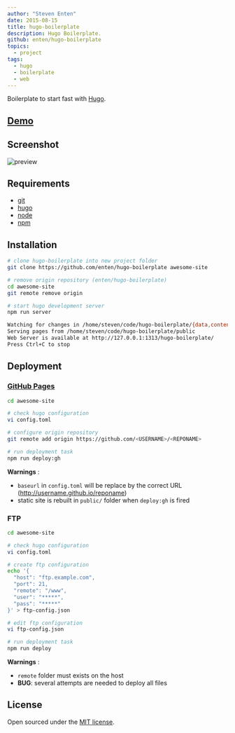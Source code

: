 ```yaml
---
author: "Steven Enten"
date: 2015-08-15
title: hugo-boilerplate
description: Hugo Boilerplate.
github: enten/hugo-boilerplate
topics:
  - project
tags:
  - hugo
  - boilerplate
  - web
---
```


Boilerplate to start fast with [Hugo](http://gohugo.io/).

## [Demo](http://enten.github.io/hugo-boilerplate/)

## Screenshot

![preview](https://raw.githubusercontent.com/enten/hugo-boilerplate/master/themes/hyde-y/images/screenshot.png)

## Requirements

* [git](http://git-scm.com)
* [hugo](https://gohugo.io)
* [node](https://nodejs.org)
* [npm](https://www.npmjs.com/about)

## Installation

```bash
# clone hugo-boilerplate into new project folder
git clone https://github.com/enten/hugo-boilerplate awesome-site

# remove origin repository (enten/hugo-boilerplate)
cd awesome-site
git remote remove origin

# start hugo development server
npm run server

Watching for changes in /home/steven/code/hugo-boilerplate/{data,content,layouts,static,themes/hyde-y}
Serving pages from /home/steven/code/hugo-boilerplate/public
Web Server is available at http://127.0.0.1:1313/hugo-boilerplate/
Press Ctrl+C to stop

```

## Deployment

### [GitHub Pages](https://pages.github.com/)

```bash
cd awesome-site

# check hugo configuration
vi config.toml

# configure origin repository
git remote add origin https://github.com/<USERNAME>/<REPONAME>

# run deployment task
npm run deploy:gh
```

__Warnings__ :

* `baseurl` in `config.toml` will be replace by the correct URL (http://username.github.io/reponame)
* static site is rebuilt in `public/` folder when `deploy:gh` is fired

### FTP

```bash
cd awesome-site

# check hugo configuration
vi config.toml

# create ftp configuration
echo '{
  "host": "ftp.example.com",
  "port": 21,
  "remote": "/www",
  "user": "*****",
  "pass": "*****"
}' > ftp-config.json

# edit ftp configuration
vi ftp-config.json

# run deployment task
npm run deploy
```

__Warnings__ :

* `remote` folder must exists on the host
* __BUG__: several attempts are needed to deploy all files

## License

Open sourced under the [MIT license](https://github.com/enten/hugo-boilerplate/blob/master/LICENSE).
